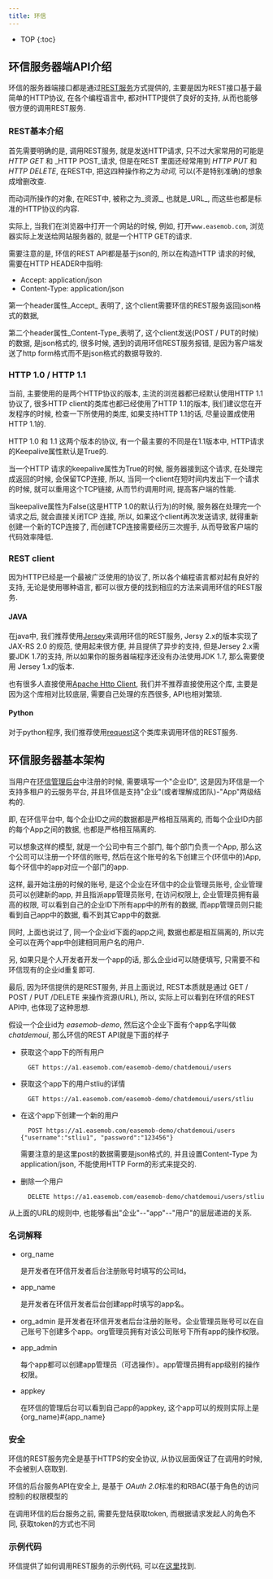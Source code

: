 ```yaml
---
title: 环信
---
```


* TOP
{:toc}

## 环信服务器端API介绍

环信的服务器端接口都是通过[REST服务](http://zh.wikipedia.org/zh-cn/REST)方式提供的, 主要是因为REST接口基于最简单的HTTP协议, 在各个编程语言中, 都对HTTP提供了良好的支持, 从而也能够很方便的调用REST服务.

### REST基本介绍

首先需要明确的是, 调用REST服务, 就是发送HTTP请求, 只不过大家常用的可能是 _HTTP GET_ 和 _HTTP POST_请求, 但是在REST 里面还经常用到 _HTTP PUT_ 和 _HTTP DELETE_, 在REST中, 把这四种操作称之为*动词*, 可以(不是特别准确)的想象成增删改查.

而动词所操作的对象, 在REST中, 被称之为_资源_, 也就是_URL_, 而这些也都是标准的HTTP协议的内容.

实际上, 当我们在浏览器中打开一个网站的时候, 例如, 打开`www.easemob.com`, 浏览器实际上发送给网站服务器的, 就是一个HTTP GET的请求.

需要注意的是, 环信的REST API都是基于json的, 所以在构造HTTP 请求的时候, 需要在HTTP HEADER中指明:

* Accept: application/json
* Content-Type: application/json

第一个header属性_Accept_ 表明了, 这个client需要环信的REST服务返回json格式的数据,

第二个header属性_Content-Type_表明了, 这个client发送(POST / PUT的时候)的数据, 是json格式的, 很多时候, 遇到的调用环信REST服务报错, 是因为客户端发送了http form格式而不是json格式的数据导致的.


###  HTTP 1.0 / HTTP 1.1

当前, 主要使用的是两个HTTP协议的版本, 主流的浏览器都已经默认使用HTTP 1.1协议了, 很多HTTP client的类库也都已经使用了HTTP 1.1的版本, 我们建议您在开发程序的时候, 检查一下所使用的类库, 如果支持HTTP 1.1的话, 尽量设置成使用HTTP 1.1的.

HTTP 1.0 和 1.1 这两个版本的协议, 有一个最主要的不同是在1.1版本中, HTTP请求的Keepalive属性默认是True的.

当一个HTTP 请求的keepalive属性为True的时候, 服务器接到这个请求, 在处理完成返回的时候, 会保留TCP连接, 所以, 当同一个client在短时间内发出下一个请求的时候, 就可以重用这个TCP链接, 从而节约调用时间, 提高客户端的性能.

当keepalive属性为False(这是HTTP 1.0的默认行为)的时候, 服务器在处理完一个请求之后, 就会直接关闭TCP 连接, 所以, 如果这个client再次发送请求, 就得重新创建一个新的TCP连接了, 而创建TCP连接需要经历三次握手, 从而导致客户端的代码效率降低.



### REST client

因为HTTP已经是一个最被广泛使用的协议了, 所以各个编程语言都对起有良好的支持, 无论是使用哪种语言, 都可以很方便的找到相应的方法来调用环信的REST服务.

#### JAVA

在java中, 我们推荐使用[Jersey](https://jersey.java.net)来调用环信的REST服务, Jersy 2.x的版本实现了JAX-RS 2.0 的规范, 使用起来很方便, 并且提供了异步的支持, 但是Jersey 2.x需要JDK 1.7的支持, 所以如果你的服务器端程序还没有办法使用JDK 1.7, 那么需要使用 Jersey 1.x的版本.

也有很多人直接使用[Apache Http Client](http://hc.apache.org), 我们并不推荐直接使用这个库, 主要是因为这个库相对比较底层, 需要自己处理的东西很多, API也相对繁琐.

#### Python

对于python程序, 我们推荐使用[request](http://docs.python-requests.org/en/latest/)这个类库来调用环信的REST服务.


## 环信服务器基本架构

当用户在[环信管理后台](https://console.easemob.com)中注册的时候, 需要填写一个"企业ID", 这是因为环信是一个支持多租户的云服务平台, 并且环信是支持"企业"(或者理解成团队)-"App"两级结构的.

即, 在环信平台中, 每个企业ID之间的数据都是严格相互隔离的, 而每个企业ID内部的每个App之间的数据, 也都是严格相互隔离的.

可以想象这样的模型, 就是一个公司中有三个部门, 每个部门负责一个App, 那么这个公司可以注册一个环信的账号, 然后在这个账号的名下创建三个(环信中的)App, 每个环信中的app对应一个部门的app.

这样, 最开始注册的时候的账号, 是这个企业在环信中的企业管理员账号, 企业管理员可以创建新的app, 并且指派app管理员账号, 在访问权限上, 企业管理员拥有最高的权限, 可以看到自己的企业ID下所有app中的所有的数据, 而app管理员则只能看到自己app中的数据, 看不到其它app中的数据.

同时, 上面也说过了, 同一个企业id下面的app之间, 数据也都是相互隔离的, 所以完全可以在两个app中创建相同用户名的用户.


另, 如果只是个人开发者开发一个app的话, 那么企业id可以随便填写, 只需要不和环信现有的企业id重复即可.

最后, 因为环信提供的是REST服务, 并且上面说过, REST本质就是通过 GET / POST / PUT /DELETE 来操作资源(URL), 所以, 实际上可以看到在环信的REST API中, 也体现了这种思想.

假设一个企业id为 _easemob-demo_, 然后这个企业下面有个app名字叫做 _chatdemoui_, 那么环信的REST API就是下面的样子

* 获取这个app下的所有用户
    
        GET https://a1.easemob.com/easemob-demo/chatdemoui/users
    
* 获取这个app下的用户stliu的详情

        GET https://a1.easemob.com/easemob-demo/chatdemoui/users/stliu
    
* 在这个app下创建一个新的用户

        POST https://a1.easemob.com/easemob-demo/chatdemoui/users {"username":"stliu1", "password":"123456"}
    
    需要注意的是这里post的数据需要是json格式的, 并且设置Content-Type 为 application/json, 不能使用HTTP Form的形式来提交的.
    
* 删除一个用户    

        DELETE https://a1.easemob.com/easemob-demo/chatdemoui/users/stliu
        
从上面的URL的规则中, 也能够看出"企业"--"app"--"用户"的层层递进的关系.        
    

### 名词解释

* org_name
    
    是开发者在环信开发者后台注册账号时填写的公司Id。
    
* app_name

    是开发者在环信开发者后台创建app时填写的app名。

* org_admin
    是开发者在环信开发者后台注册的账号。企业管理员账号可以在自己账号下创建多个app。org管理员拥有对该公司账号下所有app的操作权限。
    
* app_admin
    
    每个app都可以创建app管理员（可选操作）。app管理员拥有app级别的操作权限。
    
* appkey

    在环信的管理后台可以看到自己app的appkey, 这个app可以的规则实际上是 {org_name}#{app_name}
    
### 安全

环信的REST服务完全是基于HTTPS的安全协议, 从协议层面保证了在调用的时候, 不会被别人窃取到.

环信的后台服务API在安全上, 是基于 *OAuth 2.0*标准的和RBAC(基于角色的访问控制)的权限模型的

在调用环信的后台服务之前, 需要先登陆获取token, 而根据请求发起人的角色不同, 获取token的方式也不同

### 示例代码

环信提供了如何调用REST服务的示例代码, 可以在[这里](https://github.com/easemob/emchat-server-examples)找到.
